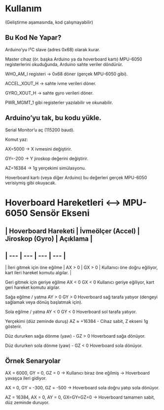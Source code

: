 # Kullanım
(Geliştirme aşamasında, kod çalışmayabilir)

## Bu Kod Ne Yapar?

Arduino’yu I²C slave (adres 0x68) olarak kurar.

Master cihaz (ör. başka Arduino ya da hoverboard kartı) MPU-6050 registerlerini okuduğunda, Arduino sahte veriler döndürür.

WHO_AM_I registeri → 0x68 döner (gerçek MPU-6050 gibi).

ACCEL_XOUT_H → sahte ivme verileri döner.

GYRO_XOUT_H → sahte gyro verileri döner.

PWR_MGMT_1 gibi registerler yazılabilir ve okunabilir.

## Arduino’yu tak, bu kodu yükle.

Serial Monitor’u aç (115200 baud).

Komut yaz:

AX=5000 → X ivmesini değiştirir.

GY=-200 → Y jiroskop değerini değiştirir.

AZ=16384 → 1g yerçekimi simülasyonu.

Hoverboard kartı (veya diğer Arduino) bu değerleri gerçek MPU-6050 verisiymiş gibi okuyacak.

# Hoverboard Hareketleri <--> MPU-6050 Sensör Ekseni

## | Hoverboard Hareketi | İvmeölçer (Accel) | Jiroskop (Gyro) | Açıklama |
## | --- | --- | --- | --- |

| İleri gitmek için öne eğilme | AX > 0 | GX > 0 | Kullanıcı öne doğru eğiliyor, kart ileri hareket komutu algılar. |

Geri gitmek için geriye eğilme    AX < 0                GX < 0             Kullanıcı geriye eğiliyor, kart geri hareket komutu algılar.

Sağa eğilme / yatma               AY > 0                GY > 0             Hoverboard sağ tarafa yatıyor (dengeyi sağlamak veya dönüş başlatmak için).

Sola eğilme / yatma               AY < 0                GY < 0             Hoverboard sol tarafa yatıyor.

Yerçekimi (düz zeminde duruş)     AZ ≈ +16384	            -	               Cihaz sabit, Z ekseni 1g gösterir.

Düz dururken sağa dönme (yaw)	        -                 GZ > 0             Hoverboard sağa dönüyor.

Düz dururken sola dönme (yaw)      	  -	                GZ < 0             Hoverboard sola dönüyor.

## Örnek Senaryolar

AX = 6000, GY = 0, GZ = 0 → Kullanıcı biraz öne eğilmiş → Hoverboard yavaşça ileri gidiyor.

AX = 0, GY = -300, GZ = -500 → Hoverboard sola doğru yatıp sola dönüyor.

AZ = 16384, AX = 0, AY = 0, GX=GY=GZ=0 → Hoverboard tamamen sabit, düz zeminde duruyor.
